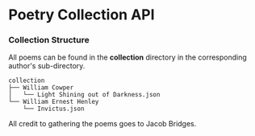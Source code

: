 # Poetry Collection API

### Collection Structure

All poems can be found in the **collection** directory in the corresponding author's sub-directory.

```
collection
├── William Cowper
│   └── Light Shining out of Darkness.json
└── William Ernest Henley
    └── Invictus.json
```


All credit to gathering the poems goes to Jacob Bridges. 
